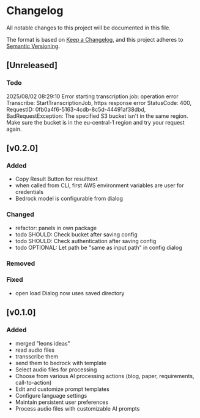 # Changelog

All notable changes to this project will be documented in this file.

The format is based on [Keep a Changelog](https://keepachangelog.com/en/1.1.0/),
and this project adheres to [Semantic Versioning](https://semver.org/spec/v2.0.0.html).


## [Unreleased]

### Todo

2025/08/02 08:29:10 Error starting transcription job: operation error Transcribe: StartTranscriptionJob, https response error StatusCode: 400, RequestID: 0fb0a4f6-5163-4cdb-8c5d-44491af38dbd, BadRequestException: The specified S3 bucket isn't in the same region. Make sure the bucket is in the eu-central-1 region and try your request again.


## [v0.2.0]

### Added
- Copy Result Button for resulttext
- when called from CLI, first AWS environment variables are user for credentials
- Bedrock model is configurable from dialog

### Changed
- refactor: panels in own package
- todo SHOULD: Check bucket after saving config
- todo SHOULD: Check authentication after saving config
- todo OPTIONAL: Let path be "same as input path" in config dialog

### Removed

### Fixed

- open load Dialog now uses saved directory

## [v0.1.0]

### Added
- merged "leons ideas"
- read audio files
- transscribe them
- send them to bedrock with template
- Select audio files for processing
- Choose from various AI processing actions (blog, paper, requirements, call-to-action)
- Edit and customize prompt templates
- Configure language settings
- Maintain persistent user preferences
- Process audio files with customizable AI prompts
